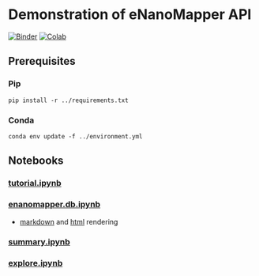 # Demonstration of eNanoMapper API
[![Binder](https://mybinder.org/badge_logo.svg)](https://mybinder.org/v2/gh/ideaconsult/notebooks-ambit/master)
[![Colab](https://colab.research.google.com/assets/colab-badge.svg)](https://colab.research.google.com/github/ideaconsult/notebooks-ambit/)

## Prerequisites
### Pip
```
pip install -r ../requirements.txt
```

### Conda
```
conda env update -f ../environment.yml
```

## Notebooks

### [tutorial.ipynb](tutorial.ipynb)

### [enanomapper.db.ipynb](enanomapper.db.ipynb)
- [markdown](enanomapper.db.md) and [html](enanomapper.db.html) rendering

### [summary.ipynb](summary.ipynb)

### [explore.ipynb](explore.ipynb)
